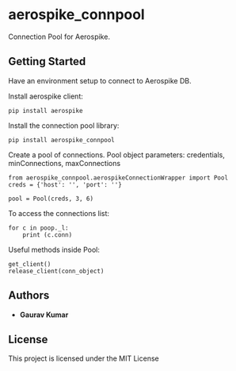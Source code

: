 # aerospike_connpool
Connection Pool for Aerospike.

## Getting Started
Have an environment setup to connect to Aerospike DB.

Install aerospike client:
```
pip install aerospike
```

Install the connection pool library:
```
pip install aerospike_connpool
```

Create a pool of connections. Pool object parameters: credentials, minConnections, maxConnections
```
from aerospike_connpool.aerospikeConnectionWrapper import Pool
creds = {'host': '', 'port': ''} 

pool = Pool(creds, 3, 6)
```

To access the connections list:
```
for c in poop._l:
    print (c.conn)
```

Useful methods inside Pool:
```
get_client()
release_client(conn_object)
```

## Authors
* **Gaurav Kumar**

## License
This project is licensed under the MIT License
